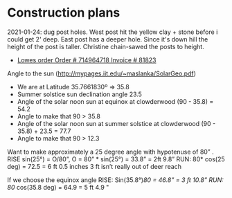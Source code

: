 # Construction plans

2021-01-24: dug post holes. West post hit the yellow clay + stone before i could get 2' deep. East post has a deeper hole. Since it's down hill the height of the post is taller. Christine chain-sawed the posts to height.

- [Lowes order Order # 714964718 Invoice # 81823](data/2020KingTrellis-order01.csv)


Angle to the sun (http://mypages.iit.edu/~maslanka/SolarGeo.pdf)

* We are at Latitude 35.7661830º  =>  35.8 
* Summer solstice sun declination angle 23.5 
* Angle of the solar noon sun at equinox at clowderwood (90 - 35.8)  =  54.2
* Angle to make that 90  > 35.8
* Angle of the solar noon sun at summer solstice at clowderwood (90 - 35.8) + 23.5   =  77.7 
* Angle to make that 90  > 12.3

Want to make approximately a 25 degree angle with hypotenuse of 80” .
RISE sin(25°) = O/80”, O = 80” * sin(25°) = 33.8” = 2ft  9.8”
RUN: 80* cos(25 deg) = 72.5 = 6 ft 0.5 inches
3 ft isn’t really out of deer reach

If we choose the equinox angle
RISE: Sin(35.8°)*80 = 46.8” = 3 ft 10.8” 
RUN: 80* cos(35.8 deg) = 64.9 = 5 ft 4.9 "
